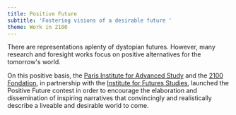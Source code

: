 ```yaml
---
title: Positive Future
subtitle: 'Fostering visions of a desirable future '
theme: Work in 2100
---
```


There are representations aplenty of dystopian futures. However, many research and foresight works focus on positive alternatives for the tomorrow's world.

On this positive basis, the [Paris Institute for Advanced Study](/about/organizers) and the [2100 Fondation](/about/organizers), in partnership with the [Institute for Futures Studies](/about/organizers), launched the Positive Future contest in order to encourage the elaboration and dissemination of inspiring narratives that convincingly and realistically describe a liveable and desirable world to come.
